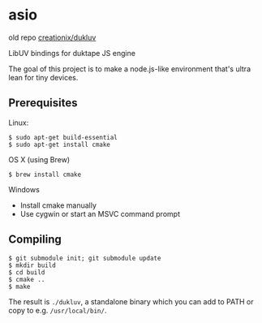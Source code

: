 asio
======

old repo [creationix/dukluv](https://github.com/creationix/dukluv)

LibUV bindings for duktape JS engine

The goal of this project is to make a node.js-like environment that's ultra lean
for tiny devices.

Prerequisites
-------------

Linux:
  
    $ sudo apt-get build-essential
    $ sudo apt-get install cmake

OS X (using Brew)

    $ brew install cmake

Windows

- Install cmake manually
- Use cygwin or start an MSVC command prompt

Compiling
---------

    $ git submodule init; git submodule update
    $ mkdir build
    $ cd build
    $ cmake ..
    $ make

The result is `./dukluv`, a standalone binary which you can add to
PATH or copy to e.g. `/usr/local/bin/`.
